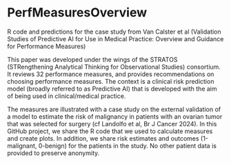 # PerfMeasuresOverview
R code and predictions for the case study from Van Calster et al (Validation Studies of Predictive AI for Use in Medical Practice:  Overview and Guidance for Performance Measures)

This paper was developed under the wings of the STRATOS (STRengthening Analytical Thinking for Observational Studies) consortium. It reviews 32 performance measures, and provides recommendations on choosing performance measures.
The context is a clinical risk prediction model (broadly referred to as Predictive AI) that is developed with the aim of being used in clinical/medical practice.

The measures are illustrated with a case study on the external validation of a model to estimate the risk of malignancy in patients with an ovarian tumor that was selected for surgery (cf Landolfo et al, Br J Cancer 2024).
In this GitHub project, we share the R code that we used to calculate measures and create plots. In addition, we share risk estimates and outcomes (1-malignant, 0-benign) for the patients in the study. No other patient data is provided to preserve anonymity.
